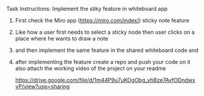Task Instructions: Implement the stiky feature in whiteboard app

1. First check the Miro app (https://miro.com/index/) sticky note feature 
2. Like how a user first needs to select a sticky node then user clicks on a place where he wants to draw a note 
3. and then implement the same feature in the shared whiteboard code and 
4. after implementing the feature create a repo and push your code on it also attach the working video of the project on your readme

   https://drive.google.com/file/d/1m44P9u7uKOgObg_vhBze7AvfODndwxvP/view?usp=sharing
